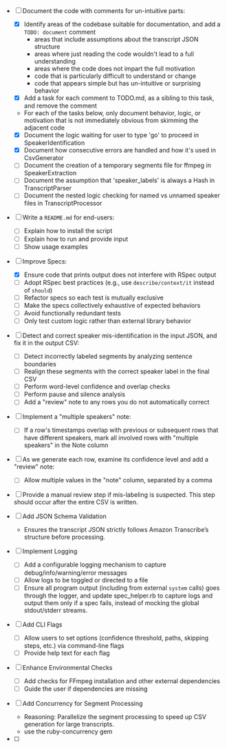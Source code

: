 - [ ] Document the code with comments for un-intuitive parts:
  - [x] Identify areas of the codebase suitable for documentation, and add a `TODO: document` comment
    - areas that include assumptions about the transcript JSON structure
    - areas where just reading the code wouldn't lead to a full understanding
    - areas where the code does not impart the full motivation
    - code that is particularly difficult to understand or change
    - code that appears simple but has un-intuitive or surprising behavior
  - [x] Add a task for each comment to TODO.md, as a sibling to this task, and remove the comment
  - For each of the tasks below, only document behavior, logic, or motivation that is not immediately obvious from skimming the adjacent code
  - [x] Document the logic waiting for user to type 'go' to proceed in SpeakerIdentification
  - [x] Document how consecutive errors are handled and how it's used in CsvGenerator
  - [ ] Document the creation of a temporary segments file for ffmpeg in SpeakerExtraction
  - [ ] Document the assumption that 'speaker_labels' is always a Hash in TranscriptParser
  - [ ] Document the nested logic checking for named vs unnamed speaker files in TranscriptProcessor

- [ ] Write a `README.md` for end-users:
  - [ ] Explain how to install the script
  - [ ] Explain how to run and provide input
  - [ ] Show usage examples

- [ ] Improve Specs:
  - [x] Ensure code that prints output does not interfere with RSpec output
  - [ ] Adopt RSpec best practices (e.g., use `describe/context/it` instead of `should`)
  - [ ] Refactor specs so each test is mutually exclusive
  - [ ] Make the specs collectively exhaustive of expected behaviors
  - [ ] Avoid functionally redundant tests
  - [ ] Only test custom logic rather than external library behavior

- [ ] Detect and correct speaker mis-identification in the input JSON, and fix it in the output CSV:
  - [ ] Detect incorrectly labeled segments by analyzing sentence boundaries
  - [ ] Realign these segments with the correct speaker label in the final CSV
  - [ ] Perform word-level confidence and overlap checks
  - [ ] Perform pause and silence analysis
  - [ ] Add a "review" note to any rows you do not automatically correct

- [ ] Implement a "multiple speakers" note:
  - [ ] If a row's timestamps overlap with previous or subsequent rows that have different speakers, mark all involved rows with "multiple speakers" in the Note column

- [ ] As we generate each row, examine its confidence level and add a "review" note:
  - [ ] Allow multiple values in the "note" column, separated by a comma

- [ ] Provide a manual review step if mis-labeling is suspected. This step should occur after the entire CSV is written.

- [ ] Add JSON Schema Validation
  - Ensures the transcript JSON strictly follows Amazon Transcribe’s structure before processing.

- [ ] Implement Logging
  - [ ] Add a configurable logging mechanism to capture debug/info/warning/error messages
  - [ ] Allow logs to be toggled or directed to a file
  - [ ] Ensure all program output (including from external `system` calls) goes through the logger, and update
        spec_helper.rb to capture logs and output them only if a spec fails, instead of mocking the global stdout/stderr
        streams.

- [ ] Add CLI Flags
  - [ ] Allow users to set options (confidence threshold, paths, skipping steps, etc.) via command-line flags
  - [ ] Provide help text for each flag

- [ ] Enhance Environmental Checks
  - [ ] Add checks for FFmpeg installation and other external dependencies
  - [ ] Guide the user if dependencies are missing

- [ ] Add Concurrency for Segment Processing
  - Reasoning: Parallelize the segment processing to speed up CSV generation for large transcripts.
  - use the ruby-concurrency gem

- [ ] 
